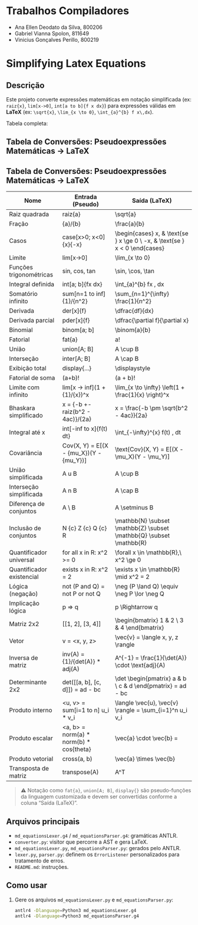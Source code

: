 # Trabalhos Compiladores

* Ana Ellen Deodato da Silva, 800206
* Gabriel Vianna Spolon, 811649
* Vinicius Gonçalves Perillo, 800219

# Simplifying Latex Equations

## Descrição

Este projeto converte expressões matemáticas em notação simplificada (ex: `raiz{x}`, `lim[x->0]`, `int[a to b]{f x dx}`) para expressões válidas em **LaTeX** (ex: `\sqrt{x}`, `\lim_{x \to 0}`, `\int_{a}^{b} f x\,dx`).

Tabela completa:

## Tabela de Conversões: Pseudoexpressões Matemáticas → LaTeX

## Tabela de Conversões: Pseudoexpressões Matemáticas → LaTeX

| Nome                    | Entrada (Pseudo)                               | Saída (LaTeX)                                                                 |
|-------------------------|------------------------------------------------|--------------------------------------------------------------------------------|
| Raiz quadrada           | raiz{a}                                        | \sqrt{a}                                                                       |
| Fração                  | {a}/{b}                                        | \frac{a}{b}                                                                    |
| Casos                   | case[x>0; x<0]{x}{-x}                          | \begin{cases} x, & \text{se } x \ge 0 \\ -x, & \text{se } x < 0 \end{cases}   |
| Limite                  | lim[x->0]                                      | \lim_{x \to 0}                                                                 |
| Funções trigonométricas| sin, cos, tan                                  | \sin, \cos, \tan                                                               |
| Integral definida       | int[a; b]{fx dx}                               | \int_{a}^{b} fx \, dx                                                          |
| Somatório infinito      | sum[n=1 to inf]{1}/{n^2}                       | \sum_{n=1}^{\infty} \frac{1}{n^2}                                              |
| Derivada                | der[x]{f}                                      | \dfrac{df}{dx}                                                                 |
| Derivada parcial        | pder[x]{f}                                     | \dfrac{\partial f}{\partial x}                                                 |
| Binomial                | binom[a; b]                                    | \binom{a}{b}                                                                   |
| Fatorial                | fat{a}                                         | a!                                                                             |
| União                   | union[A; B]                                    | A \cup B                                                                       |
| Interseção              | inter[A; B]                                    | A \cap B                                                                       |
| Exibição total          | display{...}                                   | \displaystyle                                                                  |
| Fatorial de soma        | (a+b)!                                         | (a + b)!                                                                       |
| Limite com infinito     | lim[x -> inf](1 + {1}/{x})^x                   | \lim_{x \to \infty} \left(1 + \frac{1}{x} \right)^x                            |
| Bhaskara simplificado   | x = {-b +- raiz(b^2 - 4ac)}/{2a}               | x = \frac{-b \pm \sqrt{b^2 - 4ac}}{2a}                                         |
| Integral até x          | int[-inf to x]{f(t) dt}                        | \int_{-\infty}^{x} f(t) \, dt                                                  |
| Covariância             | Cov(X, Y) = E[(X - {mu_X})(Y - {mu_Y})]        | \text{Cov}(X, Y) = E[(X - \mu_X)(Y - \mu_Y)]                                   |
| União simplificada      | A u B                                          | A \cup B                                                                       |
| Interseção simplificada | A n B                                          | A \cap B                                                                       |
| Diferença de conjuntos  | A \ B                                          | A \setminus B                                                                  |
| Inclusão de conjuntos   | N {c} Z {c} Q {c} R                            | \mathbb{N} \subset \mathbb{Z} \subset \mathbb{Q} \subset \mathbb{R}           |
| Quantificador universal | for all x in R: x^2 >= 0                       | \forall x \in \mathbb{R},\ x^2 \ge 0                                           |
| Quantificador existencial| exists x in R: x^2 = 2                        | \exists x \in \mathbb{R} \mid x^2 = 2                                          |
| Lógica (negação)        | not (P and Q) = not P or not Q                | \neg (P \land Q) \equiv \neg P \lor \neg Q                                    |
| Implicação lógica       | p => q                                         | p \Rightarrow q                                                                |
| Matriz 2x2              | [[1, 2], [3, 4]]                               | \begin{bmatrix} 1 & 2 \\ 3 & 4 \end{bmatrix}                                   |
| Vetor                   | v = <x, y, z>                                  | \vec{v} = \langle x, y, z \rangle                                              |
| Inversa de matriz       | inv(A) = {1}/{det(A)} * adj(A)                 | A^{-1} = \frac{1}{\det(A)} \cdot \text{adj}(A)                                 |
| Determinante 2x2        | det([[a, b], [c, d]]) = ad - bc                | \det \begin{pmatrix} a & b \\ c & d \end{pmatrix} = ad - bc                   |
| Produto interno         | <u, v> = sum[i=1 to n] u_i * v_i               | \langle \vec{u}, \vec{v} \rangle = \sum_{i=1}^n u_i v_i                        |
| Produto escalar         | <a, b> = norm(a) * norm(b) * cos{theta}        | \vec{a} \cdot \vec{b} = |\vec{a}||\vec{b|\cos(\theta)                          |
| Produto vetorial        | cross(a, b)                                    | \vec{a} \times \vec{b}                                                         |
| Transposta de matriz    | transpose(A)                                   | A^T                                                                            |

> ⚠️ Notação como `fat{a}`, `union[A; B]`, `display{}` são pseudo-funções da linguagem customizada e devem ser convertidas conforme a coluna “Saída (LaTeX)”.


## Arquivos principais

- `md_equationsLexer.g4` / `md_equationsParser.g4`: gramáticas ANTLR.
- `converter.py`: visitor que percorre a AST e gera LaTeX.
- `md_equationsLexer.py`, `md_equationsParser.py`: gerados pelo ANTLR.
- `lexer.py`, `parser.py`: definem os `ErrorListener` personalizados para tratamento de erros.
- `README.md`: instruções.

## Como usar

1. Gere os arquivos `md_equationsLexer.py` e `md_equationsParser.py`:
   ```bash
   antlr4 -Dlanguage=Python3 md_equationsLexer.g4
   antlr4 -Dlanguage=Python3 md_equationsParser.g4
